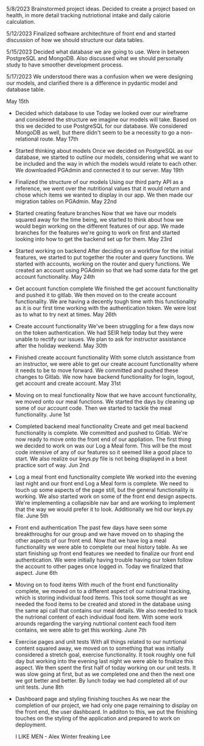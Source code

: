 5/8/2023
Brainstormed project ideas. Decided to create a project based on health, in more detail tracking nutriotional intake and daily calorie calculation.

5/12/2023
Finalized software architechture of front end and started discussion of how we should structure our data tables.

5/15/2023
Decided what database we are going to use. Were in between PostgreSQL and MongoDB. Also discussed what we should personally study to have smoother development process.

5/17/2023
We understood there was a confusion when we were designing our models, and clarified there is a difference in pydantic model and database table.

May 15th

- Decided which database to use
  Today we looked over our wireframe and considered the structure we imagine our models will take.
  Based on this we decided to use PostgreSQL for our database. We considered MongoDB as well, but
  there didn't seem to be a necessity to go a non-relational route.
  May 17th
- Started thinking about models
  Once we decided on PostgreSQL as our database, we started to outline our models, considering
  what we want to be included and the way in which the models would relate to each other. We downloaded
  PGAdmin and connected it to our server.
  May 19th
- Finalized the structure of our models
  Using our third party API as a reference, we went over the nutritional values that it would
  return and chose which items we wanted to display in our app. We then made our migration
  tables on PGAdmin.
  May 22nd
- Started creating feature branches
  Now that we have our models squared away for the time being, we started to think about
  how we would begin working on the different features of our app. We made branches for the features
  we're going to work on first and started looking into how to get the backend set up for them.
  May 23rd
- Started working on backend
  After deciding on a workflow for the initial features, we started to put together the router
  and query functions. We started with accounts, working on the router and query functions. We
  created an account using PGAdmin so that we had some data for the get account functionality.
  May 24th
- Get account function complete
  We finished the get account functionality and pushed it to gitlab. We then moved on to the
  create account functionality. We are having a decently tough time with this functionality as
  it is our first time working with the authentication token. We were lost as to what to try
  next at times.
  May 26th
- Create account functionality
  We've been struggling for a few days now on the token authentication. We had SEIR help today
  but they were unable to rectify our issues. We plan to ask for instructor assistance after the
  holiday weekend.
  May 30th
- Finished create account functionality
  With some clutch assistance from an instructor, we were able to get our create account
  functionality where it needs to be to move forward. We committed and pushed these changes
  to Gitlab. We now have backend functionality for login, logout, get account and create
  account.
  May 31st
- Moving on to meal functionality
  Now that we have account functionality, we moved onto our meal functions. We started the days
  by cleaning up some of our account code. Then we started to tackle the meal functionality.
  June 1st
- Completed backend meal functionality
  Create and get meal backend functionality is complete. We committed and pushed to Gitlab.
  We're now ready to move onto the front end of our appliation. The first thing we decided
  to work on was our Log a Meal form. This will be the most code intensive of any of our
  features so it seemed like a good place to start. We also realize our keys.py file is
  not being displayed in a best practice sort of way.
  Jun 2nd
- Log a meal front end functionality complete
  We worked into the evening last night and our front end Log a Meal form is complete. We
  need to touch up some aspects of the page still, but the general functionality is working.
  We also started work on some of the front end design aspects. We're implementing a
  collapsible nav bar and are working to implement that the way we would prefer it to
  look. Additionally we hid our keys.py file.
  June 5th
- Front end authentication
  The past few days have seen some breakthroughs for our group and we have moved on to
  shaping the other aspects of our front end. Now that we have log a meal functionality
  we were able to complete our meal history table. As we start finishing up front end features
  we needed to finalize our front end authentication. We were initially having trouble having
  our token follow the account to other pages once logged in. Today we finalized that aspect.
  June 6th
- Moving on to food items
  With much of the front end functionality complete, we moved on to a different aspect of our
  nutrional tracking, which is storing individual food items. This took some thought as we
  needed the food items to be created and stored in the database using the same api call
  that contains our meal details. We also needed to track the nutrional content of each
  individual food item. With some work arounds regarding the varying nutrtional content each
  food item contains, we were able to get this working.
  June 7th
- Exercise pages and unit tests
  With all things related to our nutrtional content squared away, we moved on to something
  that was initially considered a stretch goal, exercise functionality. It took roughly one
  full day but working into the evening last night we were able to finalize this aspect. We then
  spent the first half of today working on our unit tests. It was slow going at first, but as
  we completed one and then the next one we got better and better. By lunch today we had completed
  all of our unit tests.
  June 8th
- Dashboard page and styling finishing touches
  As we near the completion of our project, we had only one page remaining to display on
  the front end, the user dashboard. In additon to this, we put the finishing touches on the
  styling of the application and prepared to work on deployment.

  I LIKE MEN - Alex Winter freaking Lee

